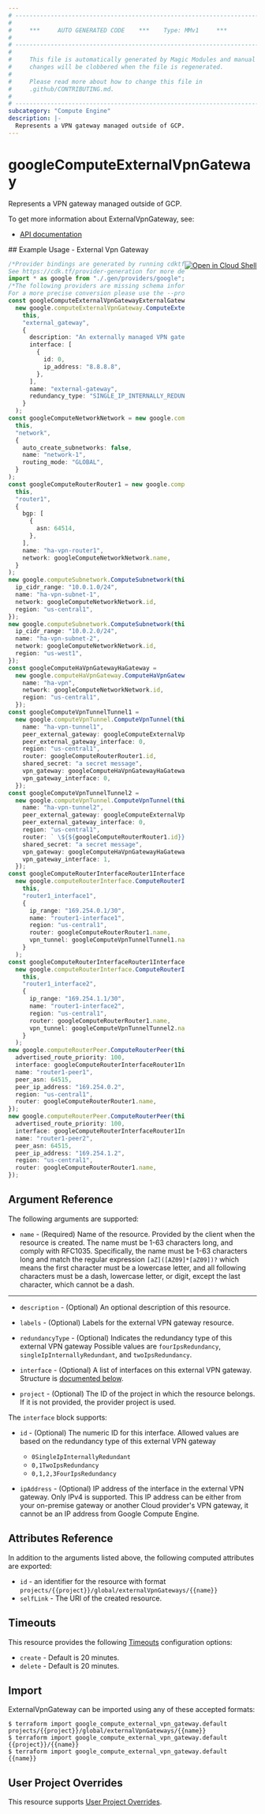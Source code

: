 ```yaml
---
# ----------------------------------------------------------------------------
#
#     ***     AUTO GENERATED CODE    ***    Type: MMv1     ***
#
# ----------------------------------------------------------------------------
#
#     This file is automatically generated by Magic Modules and manual
#     changes will be clobbered when the file is regenerated.
#
#     Please read more about how to change this file in
#     .github/CONTRIBUTING.md.
#
# ----------------------------------------------------------------------------
subcategory: "Compute Engine"
description: |-
  Represents a VPN gateway managed outside of GCP.
---
```


# googleComputeExternalVpnGateway

Represents a VPN gateway managed outside of GCP.

To get more information about ExternalVpnGateway, see:

* [API documentation](https://cloud.google.com/compute/docs/reference/rest/v1/externalVpnGateways)

<div class = "oics-button" style="float: right; margin: 0 0 -15px">
  <a href="https://console.cloud.google.com/cloudshell/open?cloudshell_git_repo=https%3A%2F%2Fgithub.com%2Fterraform-google-modules%2Fdocs-examples.git&cloudshell_working_dir=external_vpn_gateway&cloudshell_image=gcr.io%2Fgraphite-cloud-shell-images%2Fterraform%3Alatest&open_in_editor=main.tf&cloudshell_print=.%2Fmotd&cloudshell_tutorial=.%2Ftutorial.md" target="_blank">
    <img alt="Open in Cloud Shell" src="//gstatic.com/cloudssh/images/open-btn.svg" style="max-height: 44px; margin: 32px auto; max-width: 100%;">
  </a>
</div>
## Example Usage - External Vpn Gateway

```typescript
/*Provider bindings are generated by running cdktf get.
See https://cdk.tf/provider-generation for more details.*/
import * as google from "./.gen/providers/google";
/*The following providers are missing schema information and might need manual adjustments to synthesize correctly: google.
For a more precise conversion please use the --provider flag in convert.*/
const googleComputeExternalVpnGatewayExternalGateway =
  new google.computeExternalVpnGateway.ComputeExternalVpnGateway(
    this,
    "external_gateway",
    {
      description: "An externally managed VPN gateway",
      interface: [
        {
          id: 0,
          ip_address: "8.8.8.8",
        },
      ],
      name: "external-gateway",
      redundancy_type: "SINGLE_IP_INTERNALLY_REDUNDANT",
    }
  );
const googleComputeNetworkNetwork = new google.computeNetwork.ComputeNetwork(
  this,
  "network",
  {
    auto_create_subnetworks: false,
    name: "network-1",
    routing_mode: "GLOBAL",
  }
);
const googleComputeRouterRouter1 = new google.computeRouter.ComputeRouter(
  this,
  "router1",
  {
    bgp: [
      {
        asn: 64514,
      },
    ],
    name: "ha-vpn-router1",
    network: googleComputeNetworkNetwork.name,
  }
);
new google.computeSubnetwork.ComputeSubnetwork(this, "network_subnet1", {
  ip_cidr_range: "10.0.1.0/24",
  name: "ha-vpn-subnet-1",
  network: googleComputeNetworkNetwork.id,
  region: "us-central1",
});
new google.computeSubnetwork.ComputeSubnetwork(this, "network_subnet2", {
  ip_cidr_range: "10.0.2.0/24",
  name: "ha-vpn-subnet-2",
  network: googleComputeNetworkNetwork.id,
  region: "us-west1",
});
const googleComputeHaVpnGatewayHaGateway =
  new google.computeHaVpnGateway.ComputeHaVpnGateway(this, "ha_gateway", {
    name: "ha-vpn",
    network: googleComputeNetworkNetwork.id,
    region: "us-central1",
  });
const googleComputeVpnTunnelTunnel1 =
  new google.computeVpnTunnel.ComputeVpnTunnel(this, "tunnel1", {
    name: "ha-vpn-tunnel1",
    peer_external_gateway: googleComputeExternalVpnGatewayExternalGateway.id,
    peer_external_gateway_interface: 0,
    region: "us-central1",
    router: googleComputeRouterRouter1.id,
    shared_secret: "a secret message",
    vpn_gateway: googleComputeHaVpnGatewayHaGateway.id,
    vpn_gateway_interface: 0,
  });
const googleComputeVpnTunnelTunnel2 =
  new google.computeVpnTunnel.ComputeVpnTunnel(this, "tunnel2", {
    name: "ha-vpn-tunnel2",
    peer_external_gateway: googleComputeExternalVpnGatewayExternalGateway.id,
    peer_external_gateway_interface: 0,
    region: "us-central1",
    router: ` \${${googleComputeRouterRouter1.id}}`,
    shared_secret: "a secret message",
    vpn_gateway: googleComputeHaVpnGatewayHaGateway.id,
    vpn_gateway_interface: 1,
  });
const googleComputeRouterInterfaceRouter1Interface1 =
  new google.computeRouterInterface.ComputeRouterInterface(
    this,
    "router1_interface1",
    {
      ip_range: "169.254.0.1/30",
      name: "router1-interface1",
      region: "us-central1",
      router: googleComputeRouterRouter1.name,
      vpn_tunnel: googleComputeVpnTunnelTunnel1.name,
    }
  );
const googleComputeRouterInterfaceRouter1Interface2 =
  new google.computeRouterInterface.ComputeRouterInterface(
    this,
    "router1_interface2",
    {
      ip_range: "169.254.1.1/30",
      name: "router1-interface2",
      region: "us-central1",
      router: googleComputeRouterRouter1.name,
      vpn_tunnel: googleComputeVpnTunnelTunnel2.name,
    }
  );
new google.computeRouterPeer.ComputeRouterPeer(this, "router1_peer1", {
  advertised_route_priority: 100,
  interface: googleComputeRouterInterfaceRouter1Interface1.name,
  name: "router1-peer1",
  peer_asn: 64515,
  peer_ip_address: "169.254.0.2",
  region: "us-central1",
  router: googleComputeRouterRouter1.name,
});
new google.computeRouterPeer.ComputeRouterPeer(this, "router1_peer2", {
  advertised_route_priority: 100,
  interface: googleComputeRouterInterfaceRouter1Interface2.name,
  name: "router1-peer2",
  peer_asn: 64515,
  peer_ip_address: "169.254.1.2",
  region: "us-central1",
  router: googleComputeRouterRouter1.name,
});

```

## Argument Reference

The following arguments are supported:

* `name` -
  (Required)
  Name of the resource. Provided by the client when the resource is
  created. The name must be 1-63 characters long, and comply with
  RFC1035.  Specifically, the name must be 1-63 characters long and
  match the regular expression `[aZ]([AZ09]*[aZ09])?` which means
  the first character must be a lowercase letter, and all following
  characters must be a dash, lowercase letter, or digit, except the last
  character, which cannot be a dash.

***

*   `description` -
    (Optional)
    An optional description of this resource.

*   `labels` -
    (Optional)
    Labels for the external VPN gateway resource.

*   `redundancyType` -
    (Optional)
    Indicates the redundancy type of this external VPN gateway
    Possible values are `fourIpsRedundancy`, `singleIpInternallyRedundant`, and `twoIpsRedundancy`.

*   `interface` -
    (Optional)
    A list of interfaces on this external VPN gateway.
    Structure is [documented below](#nested_interface).

*   `project` - (Optional) The ID of the project in which the resource belongs.
    If it is not provided, the provider project is used.

<a name="nested_interface"></a>The `interface` block supports:

*   `id` -
    (Optional)
    The numeric ID for this interface. Allowed values are based on the redundancy type
    of this external VPN gateway
    * `0SingleIpInternallyRedundant`
    * `0,1TwoIpsRedundancy`
    * `0,1,2,3FourIpsRedundancy`

*   `ipAddress` -
    (Optional)
    IP address of the interface in the external VPN gateway.
    Only IPv4 is supported. This IP address can be either from
    your on-premise gateway or another Cloud provider's VPN gateway,
    it cannot be an IP address from Google Compute Engine.

## Attributes Reference

In addition to the arguments listed above, the following computed attributes are exported:

* `id` - an identifier for the resource with format `projects/{{project}}/global/externalVpnGateways/{{name}}`
* `selfLink` - The URI of the created resource.

## Timeouts

This resource provides the following
[Timeouts](https://developer.hashicorp.com/terraform/plugin/sdkv2/resources/retries-and-customizable-timeouts) configuration options:

* `create` - Default is 20 minutes.
* `delete` - Default is 20 minutes.

## Import

ExternalVpnGateway can be imported using any of these accepted formats:

```console
$ terraform import google_compute_external_vpn_gateway.default projects/{{project}}/global/externalVpnGateways/{{name}}
$ terraform import google_compute_external_vpn_gateway.default {{project}}/{{name}}
$ terraform import google_compute_external_vpn_gateway.default {{name}}
```

## User Project Overrides

This resource supports [User Project Overrides](https://registry.terraform.io/providers/hashicorp/google/latest/docs/guides/provider_reference#user_project_override).
